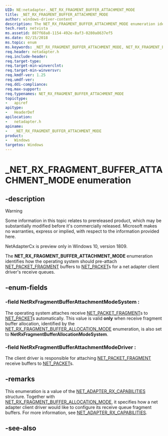 ```yaml
---
UID: NE:netadapter._NET_RX_FRAGMENT_BUFFER_ATTACHMENT_MODE
title: _NET_RX_FRAGMENT_BUFFER_ATTACHMENT_MODE
author: windows-driver-content
description: The NET_RX_FRAGMENT_BUFFER_ATTACHMENT_MODE enumeration identifies how the operating system should pre-attach NET_PACKET_FRAGMENT buffers to NET_PACKETs for a net adapter client driver's receive queues.
tech.root: netvista
ms.assetid: 887f68a8-1154-492e-8af3-0280a8637ef5
ms.date: 02/15/2018
ms.topic: enum
ms.keywords: _NET_RX_FRAGMENT_BUFFER_ATTACHMENT_MODE, NET_RX_FRAGMENT_BUFFER_ATTACHMENT_MODE, 
req.header: netadapter.h
req.include-header:
req.target-type:
req.target-min-winverclnt:
req.target-min-winversvr:
req.kmdf-ver: 1.25
req.umdf-ver:
req.ddi-compliance:
req.max-support:
req.typenames: NET_RX_FRAGMENT_BUFFER_ATTACHMENT_MODE
topictype: 
-	apiref
apitype: 
-	HeaderDef
apilocation: 
-	netadapter.h
apiname: 
-	_NET_RX_FRAGMENT_BUFFER_ATTACHMENT_MODE
product:
-	Windows
targetos: Windows
---
```


# _NET_RX_FRAGMENT_BUFFER_ATTACHMENT_MODE enumeration

## -description

> [!WARNING]
> Some information in this topic relates to prereleased product, which may be substantially modified before it's commercially released. Microsoft makes no warranties, express or implied, with respect to the information provided here.
>
> NetAdapterCx is preview only in Windows 10, version 1809.

The **NET_RX_FRAGMENT_BUFFER_ATTACHMENT_MODE** enumeration identifies how the operating system should pre-attach [NET_PACKET_FRAGMENT](../netpacket/ns-netpacket-_net_packet_fragment.md) buffers to [NET_PACKET](../netpacket/ns-netpacket-_net_packet.md)s for a net adapter client driver's receive queues.

## -enum-fields

### -field NetRxFragmentBufferAttachmentModeSystem : 
The operating system attaches receive [NET_PACKET_FRAGMENT](../netpacket/ns-netpacket-_net_packet_fragment.md)s to [NET_PACKET](../netpacket/ns-netpacket-_net_packet.md)s automatically. This value is valid **only** when receive fragment buffer allocation, identified by the [NET_RX_FRAGMENT_BUFFER_ALLOCATION_MODE](ne-netadapter-_net_rx_fragment_buffer_allocation_mode.md) enumeration, is also set to **NetRxFragmentBufferAllocationModeSystem**.

### -field NetRxFragmentBufferAttachmentModeDriver : 
The client driver is responsible for attaching [NET_PACKET_FRAGMENT](../netpacket/ns-netpacket-_net_packet_fragment.md) receive buffers to [NET_PACKET](../netpacket/ns-netpacket-_net_packet.md)s.

## -remarks
This enumeration is a value of the [NET_ADAPTER_RX_CAPABILITIES](ns-netadapter-_net_adapter_rx_capabilities.md) structure. Together with [NET_RX_FRAGMENT_BUFFER_ALLOCATION_MODE](ne-netadapter-_net_rx_fragment_buffer_allocation_mode.md), it specifies how a net adapter client driver would like to configure its receive queue fragment buffers. For more information, see [NET_ADAPTER_RX_CAPABILITIES](ns-netadapter-_net_adapter_rx_capabilities.md).



## -see-also

